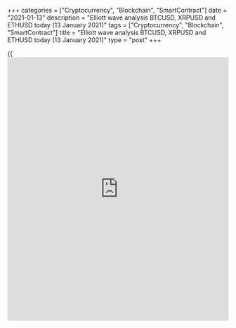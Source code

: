 +++
categories = ["Cryptocurrency", "Blockchain", "SmartContract"]
date = "2021-01-13"
description = "Elliott wave analysis BTCUSD, XRPUSD and ETHUSD today (13 January 2021)"
tags = ["Cryptocurrency", "Blockchain", "SmartContract"]
title = "Elliott wave analysis BTCUSD, XRPUSD and ETHUSD today (13 January 2021)"
type = "post"
+++

{{<iframe id="large-banner" src="https://www.bounty.group/#slide=13.0" width="100%" height="600" scrolling="no" style="border: 0px solid rgb(216, 221, 230); border-radius: 3px;">}}

2021-01-13

2021-01-13

Short-term forecast for BTCUSD, XRPUSD and ETHUSD 13.01.2021Roman Onegin

I welcome my readers!

I have prepared a short-term cryptocurrency forecast based on Elliott
wave analysis of Bitcoin, Ripple, and Ethereum. I offer entry signals to
trade each cryptocurrency.

The Bitcoin bullish trend could end at a level of 50000.00.

The article covers the following subjects:

## Elliott wave Bitcoin analysis

The BTCUSD market continues forming the final impulse wave (5) of [5].
The price rose to high levels in the third wave of impulse (5); next, it
rolled down slightly in the zigzag-shaped correction 4. The corrective
wave 4 has most likely been completed, so the price should be rising in
the final sub-wave 5. The market could be rising to a level of 50000.00.

### Trading plan for [BTCUSD][1] today:

Buy 32921.50 TP 50000.00

* * *

## Elliott wave Ripple analysis

The hourly XRPUSD price chart displays the final leg of the bearish
correction B, which has a complex structure. The correction finished in
late December 2020; next, the market turned up and started rising. There
is now unfolding the initial leg of the bullish impulse. After the
impulse wave (1) finished, the price started declining, forming the
corrective wave (2) as a zigzag a-b-c. The impulse wave a and the
correction b look complete, so the price should be moving down in the c
impulse to a level of 0.200.

### Trading plan for **[XRPUSD][2]** today:

Sell 0.286, TP 0.200

* * *

## Elliott wave Ethereum analysis

After the upward impulse wave C finished, the price started declining in
the new downtrend. There must be forming the first impulse wave [A] of
the bearish regular zigzag [A]-[B]-[C]. The first four legs of the [A]
wave could have completed, so there should be developing impulse (5).
Impulse (5) could finish at a level of 784.00. When the [A] wave
completes, the market will start rising in the correction [B].

### Trading plan for  **[ETHUSD][3] **today:

Sell 1010.53, TP 784.00

* * *

P.S. Did you like my article? Share it in social networks: it will be
the best “thank you" :)

Ask me questions and comment below. I’ll be glad to answer your
questions and give necessary explanations.

 **Useful links:**

  * I recommend trying to trade with a reliable broker [here][4]. The system allows you to trade by yourself or copy successful traders from all across the globe.
  * Use my promo-code BLOG for getting deposit bonus 50% on LiteForex platform. Just enter this code in the appropriate field while [depositing][5] your trading account.
  * Telegram chat for traders: <t.me/liteforexengchat>. We are sharing the signals and trading experience
  * Telegram channel with high-quality analytics, Forex reviews, training articles, and other useful things for traders <t.me/liteforex>



## Price chart of BTCUSD in real time mode

The content of this article reflects the author’s opinion and does not
necessarily reflect the official position of LiteForex. The material
published on this page is provided for informational purposes only and
should not be considered as the provision of investment advice for the
purposes of Directive 2004/39/EC.

Rate this article:

{{value}}

( {{count}} {{title}} )

   1. my.liteforex.com/trading/chart?symbol=BTCUSD
   2. my.liteforex.com/trading/chart?symbol=XRPUSD
   3. my.liteforex.com/trading/chart?symbol=ETHUSD
   4. my.liteforex.com/?category=analysts-opinions&slug=short-term-forecast-for-[BTC](https://www.playgroundfx.com/blog/who-is-the-creator-of-bitcoin/)usd-xrpusd-and-ethusd-13012021&openPopup=%2Fregistration%2Fpopup&utm_source=blog&utm_medium=article&utm_campaign=bonus
   5. my.liteforex.com/deposit/?category=analysts-opinions&slug=short-term-forecast-for-[BTC](https://www.playgroundfx.com/blog/who-is-the-creator-of-bitcoin/)usd-xrpusd-and-ethusd-13012021&promo_code=BLOG&utm_source=blog&utm_medium=article&utm_campaign=bonus